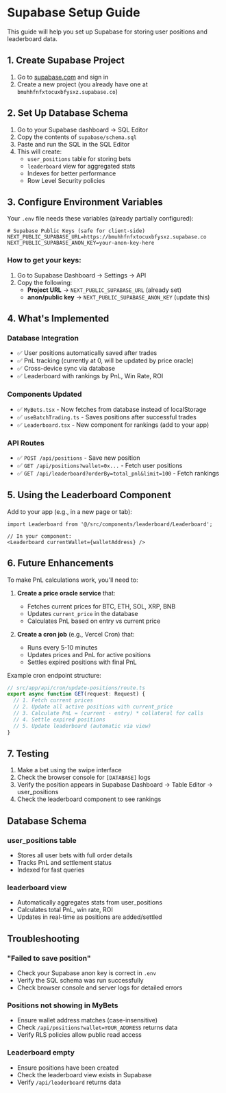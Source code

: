# Supabase Setup Guide

This guide will help you set up Supabase for storing user positions and leaderboard data.

## 1. Create Supabase Project

1. Go to [supabase.com](https://supabase.com) and sign in
2. Create a new project (you already have one at `bmuhhfnfxtocuxbfysxz.supabase.co`)

## 2. Set Up Database Schema

1. Go to your Supabase dashboard → SQL Editor
2. Copy the contents of `supabase/schema.sql`
3. Paste and run the SQL in the SQL Editor
4. This will create:
   - `user_positions` table for storing bets
   - `leaderboard` view for aggregated stats
   - Indexes for better performance
   - Row Level Security policies

## 3. Configure Environment Variables

Your `.env` file needs these variables (already partially configured):

```env
# Supabase Public Keys (safe for client-side)
NEXT_PUBLIC_SUPABASE_URL=https://bmuhhfnfxtocuxbfysxz.supabase.co
NEXT_PUBLIC_SUPABASE_ANON_KEY=your-anon-key-here
```

### How to get your keys:

1. Go to Supabase Dashboard → Settings → API
2. Copy the following:
   - **Project URL** → `NEXT_PUBLIC_SUPABASE_URL` (already set)
   - **anon/public key** → `NEXT_PUBLIC_SUPABASE_ANON_KEY` (update this)

## 4. What's Implemented

### Database Integration
- ✅ User positions automatically saved after trades
- ✅ PnL tracking (currently at 0, will be updated by price oracle)
- ✅ Cross-device sync via database
- ✅ Leaderboard with rankings by PnL, Win Rate, ROI

### Components Updated
- ✅ `MyBets.tsx` - Now fetches from database instead of localStorage
- ✅ `useBatchTrading.ts` - Saves positions after successful trades
- ✅ `Leaderboard.tsx` - New component for rankings (add to your app)

### API Routes
- ✅ `POST /api/positions` - Save new position
- ✅ `GET /api/positions?wallet=0x...` - Fetch user positions
- ✅ `GET /api/leaderboard?orderBy=total_pnl&limit=100` - Fetch rankings

## 5. Using the Leaderboard Component

Add to your app (e.g., in a new page or tab):

```tsx
import Leaderboard from '@/src/components/leaderboard/Leaderboard';

// In your component:
<Leaderboard currentWallet={walletAddress} />
```

## 6. Future Enhancements

To make PnL calculations work, you'll need to:

1. **Create a price oracle service** that:
   - Fetches current prices for BTC, ETH, SOL, XRP, BNB
   - Updates `current_price` in the database
   - Calculates PnL based on entry vs current price

2. **Create a cron job** (e.g., Vercel Cron) that:
   - Runs every 5-10 minutes
   - Updates prices and PnL for active positions
   - Settles expired positions with final PnL

Example cron endpoint structure:
```typescript
// src/app/api/cron/update-positions/route.ts
export async function GET(request: Request) {
  // 1. Fetch current prices
  // 2. Update all active positions with current_price
  // 3. Calculate PnL = (current - entry) * collateral for calls
  // 4. Settle expired positions
  // 5. Update leaderboard (automatic via view)
}
```

## 7. Testing

1. Make a bet using the swipe interface
2. Check the browser console for `[DATABASE]` logs
3. Verify the position appears in Supabase Dashboard → Table Editor → user_positions
4. Check the leaderboard component to see rankings

## Database Schema

### user_positions table
- Stores all user bets with full order details
- Tracks PnL and settlement status
- Indexed for fast queries

### leaderboard view
- Automatically aggregates stats from user_positions
- Calculates total PnL, win rate, ROI
- Updates in real-time as positions are added/settled

## Troubleshooting

### "Failed to save position"
- Check your Supabase anon key is correct in `.env`
- Verify the SQL schema was run successfully
- Check browser console and server logs for detailed errors

### Positions not showing in MyBets
- Ensure wallet address matches (case-insensitive)
- Check `/api/positions?wallet=YOUR_ADDRESS` returns data
- Verify RLS policies allow public read access

### Leaderboard empty
- Ensure positions have been created
- Check the leaderboard view exists in Supabase
- Verify `/api/leaderboard` returns data
